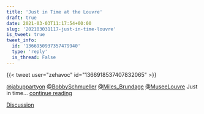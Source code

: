 ```yaml
---
title: 'Just in Time at the Louvre'
draft: true
date: 2021-03-03T11:17:54+00:00
slug: '202103031117-just-in-time-louvre'
is_tweet: true
tweet_info:
  id: '1366950937357479940'
  type: 'reply'
  is_thread: False
---
```




{{< tweet user="zehavoc" id="1366918537407832065" >}}

[@jabuppartyon](https://x.com/jabuppartyon) [@BobbySchmueller](https://x.com/BobbySchmueller) [@Miles_Brundage](https://x.com/Miles_Brundage) [@MuseeLouvre](https://x.com/MuseeLouvre) Just in time... [continue reading](urls[0])

[Discussion](https://x.com/sytelus/status/1366950937357479940)
